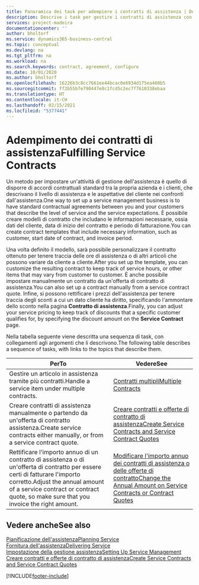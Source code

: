 ```yaml
---
title: Panoramica dei task per adempiere i contratti di assistenza | Documenti Microsoft
description: Descrive i task per gestire i contratti di assistenza con i clienti.
services: project-madeira
documentationcenter: ''
author: bholtorf
ms.service: dynamics365-business-central
ms.topic: conceptual
ms.devlang: na
ms.tgt_pltfrm: na
ms.workload: na
ms.search.keywords: contract, agreement, configure
ms.date: 10/01/2020
ms.author: bholtorf
ms.openlocfilehash: 16226b3c8cc7661ee44bcac0e6934d175ea460b5
ms.sourcegitcommit: ff2b55b7e790447e0c1fcd5c2ec7f7610338ebaa
ms.translationtype: HT
ms.contentlocale: it-CH
ms.lasthandoff: 02/15/2021
ms.locfileid: "5377441"
---
```

# <a name="fulfilling-service-contracts"></a><span data-ttu-id="35b91-103">Adempimento dei contratti di assistenza</span><span class="sxs-lookup"><span data-stu-id="35b91-103">Fulfilling Service Contracts</span></span> 
<span data-ttu-id="35b91-104">Un metodo per impostare un'attività di gestione dell'assistenza è quello di disporre di accordi contrattuali standard tra la propria azienda e i clienti, che descrivano il livello di assistenza e le aspettative del cliente nei confronti dall'assistenza.</span><span class="sxs-lookup"><span data-stu-id="35b91-104">One way to set up a service management business is to have standard contractual agreements between you and your customers that describe the level of service and the service expectations.</span></span> <span data-ttu-id="35b91-105">È possibile creare modelli di contratto che includano le informazioni necessarie, ossia dati del cliente, data di inizio del contratto e periodo di fatturazione.</span><span class="sxs-lookup"><span data-stu-id="35b91-105">You can create contract templates that include necessary information, such as customer, start date of contract, and invoice period.</span></span>  
  
<span data-ttu-id="35b91-106">Una volta definito il modello, sarà possibile personalizzare il contratto ottenuto per tenere traccia delle ore di assistenza o di altri articoli che possono variare da cliente a cliente.</span><span class="sxs-lookup"><span data-stu-id="35b91-106">After you set up the template, you can customize the resulting contract to keep track of service hours, or other items that may vary from customer to customer.</span></span> <span data-ttu-id="35b91-107">È anche possibile impostare manualmente un contratto da un'offerta di contratto di assistenza.</span><span class="sxs-lookup"><span data-stu-id="35b91-107">You can also set up a contract manually from a service contract quote.</span></span> <span data-ttu-id="35b91-108">Infine, si possono rettificare i prezzi dell'assistenza per tenere traccia degli sconti a cui un dato cliente ha diritto, specificando l'ammontare dello sconto nella pagina **Contratto di assistenza**.</span><span class="sxs-lookup"><span data-stu-id="35b91-108">Finally, you can adjust your service pricing to keep track of discounts that a specific customer qualifies for, by specifying the discount amount on the **Service Contract** page.</span></span>  

<span data-ttu-id="35b91-109">Nella tabella seguente viene descritta una sequenza di task, con collegamenti agli argomenti che li descrivono.</span><span class="sxs-lookup"><span data-stu-id="35b91-109">The following table describes a sequence of tasks, with links to the topics that describe them.</span></span>   
  
|<span data-ttu-id="35b91-110">**Per**</span><span class="sxs-lookup"><span data-stu-id="35b91-110">**To**</span></span>|<span data-ttu-id="35b91-111">**Vedere**</span><span class="sxs-lookup"><span data-stu-id="35b91-111">**See**</span></span>|  
|------------|-------------|  
|<span data-ttu-id="35b91-112">Gestire un articolo in assistenza tramite più contratti.</span><span class="sxs-lookup"><span data-stu-id="35b91-112">Handle a service item under multiple contracts.</span></span> | [<span data-ttu-id="35b91-113">Contratti multipli</span><span class="sxs-lookup"><span data-stu-id="35b91-113">Multiple Contracts</span></span>](service-multiple-contracts.md)|  
|<span data-ttu-id="35b91-114">Creare contratti di assistenza manualmente o partendo da un'offerta di contratto assistenza.</span><span class="sxs-lookup"><span data-stu-id="35b91-114">Create service contracts either manually, or from a service contract quote.</span></span>| [<span data-ttu-id="35b91-115">Creare contratti e offerte di contratto di assistenza</span><span class="sxs-lookup"><span data-stu-id="35b91-115">Create Service Contracts and Service Contract Quotes</span></span>](service-how-to-create-service-contracts-and-service-contract-quotes.md)|
|<span data-ttu-id="35b91-116">Rettificare l'importo annuo di un contratto di assistenza o di un'offerta di contratto per essere certi di fatturare l'importo corretto.</span><span class="sxs-lookup"><span data-stu-id="35b91-116">Adjust the annual amount of a service contract or contract quote, so make sure that you invoice the right amount.</span></span>|[<span data-ttu-id="35b91-117">Modificare l'importo annuo dei contratti di assistenza o delle offerte di contratto</span><span class="sxs-lookup"><span data-stu-id="35b91-117">Change the Annual Amount on Service Contracts or Contract Quotes</span></span>](service-how-to-change-the-annual-amount-on-service-contracts-or-contract-quotes.md)|

## <a name="see-also"></a><span data-ttu-id="35b91-118">Vedere anche</span><span class="sxs-lookup"><span data-stu-id="35b91-118">See also</span></span>
[<span data-ttu-id="35b91-119">Pianificazione dell'assistenza</span><span class="sxs-lookup"><span data-stu-id="35b91-119">Planning Service</span></span>](service-plan-service.md)  
[<span data-ttu-id="35b91-120">Fornitura dell'assistenza</span><span class="sxs-lookup"><span data-stu-id="35b91-120">Delivering Service</span></span>](service-deliver-service.md)  
[<span data-ttu-id="35b91-121">Impostazione della gestione assistenza</span><span class="sxs-lookup"><span data-stu-id="35b91-121">Setting Up Service Management</span></span>](service-setup-service.md)  
[<span data-ttu-id="35b91-122">Creare contratti e offerte di contratto di assistenza</span><span class="sxs-lookup"><span data-stu-id="35b91-122">Create Service Contracts and Service Contract Quotes</span></span>](service-how-to-create-service-contracts-and-service-contract-quotes.md)  


[!INCLUDE[footer-include](includes/footer-banner.md)]